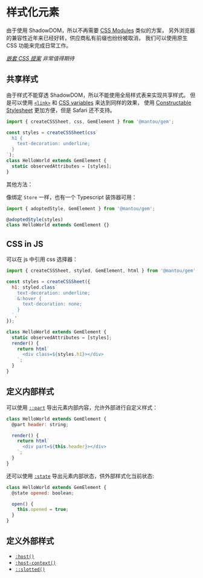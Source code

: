 # 样式化元素

由于使用 ShadowDOM，所以不再需要 [CSS Modules](https://css-tricks.com/css-modules-part-3-react/) 类似的方案，
另外浏览器的兼容性近年来已经好转，供应商私有前缀也纷纷被取消，
我们可以使用原生 CSS 功能来完成日常工作。

_[嵌套 CSS 提案](https://drafts.csswg.org/css-nesting-1/) 非常值得期待_

## 共享样式

由于样式不能穿透 ShadowDOM，所以不能使用全局样式表来实现共享样式。
但是可以使用 [`<link>`](https://developer.mozilla.org/en-US/docs/Web/HTML/Element/link) 和
[CSS variables](https://developer.mozilla.org/en-US/docs/Web/CSS/--*) 来达到同样的效果，
使用 [Constructable Stylesheet](https://wicg.github.io/construct-stylesheets/) 更加方便，但是 Safari 还不支持。

```js
import { createCSSSheet, css, GemElement } from '@mantou/gem';

const styles = createCSSSheet(css`
  h1 {
    text-decoration: underline;
  }
`);
class HelloWorld extends GemElement {
  static observedAttributes = [styles];
}
```

其他方法：

像绑定 `Store` 一样，也有一个 Typescript 装饰器可用：

```ts
import { adoptedStyle, GemElement } from '@mantou/gem';

@adoptedStyle(styles)
class HelloWorld extends GemElement {}
```

## CSS in JS

可以在 js 中引用 css 选择器：

```js
import { createCSSSheet, styled, GemElement, html } from '@mantou/gem';

const styles = createCSSSheet({
  h1: styled.class`
    text-decoration: underline;
    &:hover {
      text-decoration: none;
    }
  `,
});

class HelloWorld extends GemElement {
  static observedAttributes = [styles];
  render() {
    return html`
      <div class=${styles.h1}></div>
    `;
  }
}
```

## 定义内部样式

可以使用 [`::part`](https://drafts.csswg.org/css-shadow-parts-1/#part) 导出元素内部内容，允许外部进行自定义样式：

```js
class HelloWorld extends GemElement {
  @part header: string;

  render() {
    return html`
      <div part=${this.header}></div>
    `;
  }
}
```

还可以使用 [`:state`](https://github.com/w3c/webcomponents/blob/gh-pages/proposals/custom-states-and-state-pseudo-class.md) 导出元素内部状态，供外部样式化当前状态:

```js
class HelloWorld extends GemElement {
  @state opened: boolean;

  open() {
    this.opened = true;
  }
}
```

## 定义外部样式

- [`:host()`](<https://developer.mozilla.org/en-US/docs/Web/CSS/:host()>)
- [`:host-context()`](<https://developer.mozilla.org/en-US/docs/Web/CSS/:host-context()>)
- [`::slotted()`](https://developer.mozilla.org/en-US/docs/Web/CSS/::slotted)
